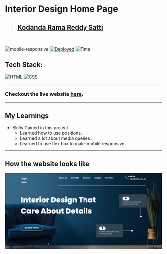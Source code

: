 # Interior Design Home Page

> ## [Kodanda Rama Reddy Satti](https://portfolio-sable-eta-55.vercel.app/)

<br/>

![mobile-responsive](https://img.shields.io/badge/Mobile%20Responsive-Yes-green)
[![Deployed](https://img.shields.io/badge/Deployed-Yes-green)](#)
![Time](https://img.shields.io/badge/Time%20Taken-4hrs-green)

## Tech Stack:

![HTML](https://img.shields.io/badge/html-3670A0?style=for-the-badge&logo=html5&logoColor=white)
![CSS](https://img.shields.io/badge/CSS-%234ea94b.svg?style=for-the-badge&logo=css3&logoColor=white)

---

### Checkout the live website [here](https://wondrous-dragon-69d390.netlify.app/).

---

## My Learnings

-   Skills Gained in this project
    -   Learned how to use positions.
    -   Learned a lot about media queries .
    -   Learned to use flex box to make mobile responsive. 

---

## How the website looks like

![Desktop](./finalImage.jpg)